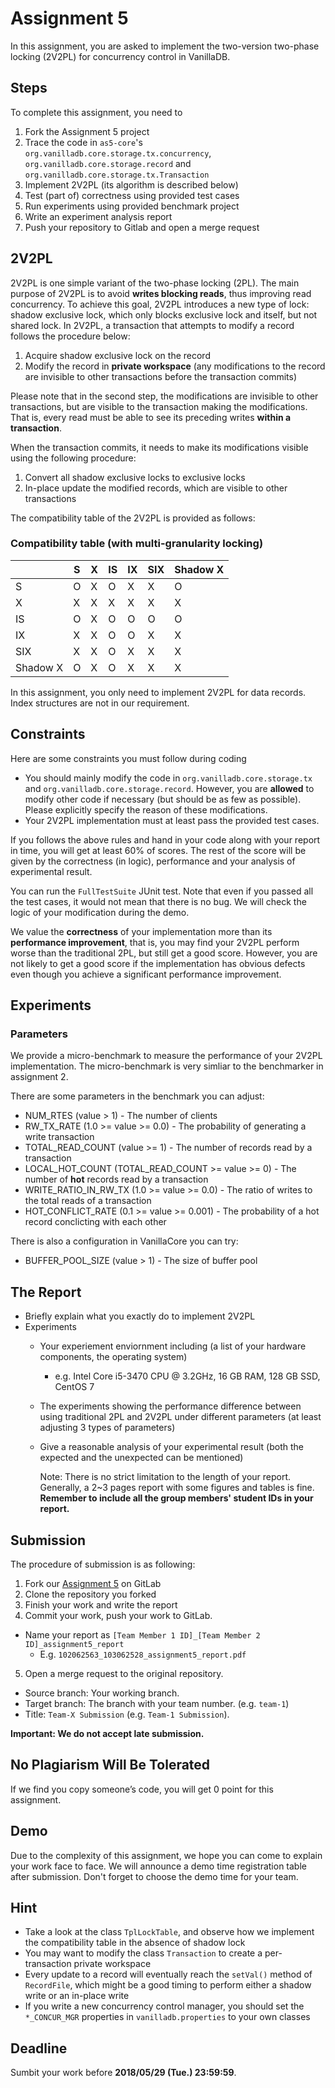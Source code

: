 # Assignment 5
In this assignment, you are asked to implement the two-version two-phase locking (2V2PL) for concurrency control in VanillaDB.

## Steps
To complete this assignment, you need to

1. Fork the Assignment 5 project
2. Trace the code in `as5-core`'s `org.vanilladb.core.storage.tx.concurrency`, `org.vanilladb.core.storage.record` and `org.vanilladb.core.storage.tx.Transaction`
3. Implement 2V2PL (its algorithm is described below)
4. Test (part of) correctness using provided test cases
5. Run experiments using provided benchmark project
6. Write an experiment analysis report
7. Push your repository to Gitlab and open a merge request

## 2V2PL
2V2PL is one simple variant of the two-phase locking (2PL). The main purpose of 2V2PL is to avoid **writes blocking reads**, thus improving read concurrency. To achieve this goal, 2V2PL introduces a new type of lock: shadow exclusive lock, which only blocks exclusive lock and itself, but not shared lock. In 2V2PL, a transaction that attempts to modify a record follows the procedure below:

1. Acquire shadow exclusive lock on the record
2. Modify the record in **private workspace** (any modifications to the record are invisible to other transactions before the transaction commits)

Please note that in the second step, the modifications are invisible to other transactions, but are visible to the transaction making the modifications. That is, every read must be able to see its preceding writes **within a transaction**.

When the transaction commits, it needs to make its modifications visible using the following procedure:

1. Convert all shadow exclusive locks to exclusive locks
2. In-place update the modified records, which are visible to other transactions

The compatibility table of the 2V2PL is provided as follows:

### Compatibility table (with multi-granularity locking)

|          | S | X | IS | IX | SIX | Shadow X |
|----------|---|---|----|----|-----|----------|
| S        | O | X | O  | X  | X   | O        |
| X        | X | X | X  | X  | X   | X        |
| IS       | O | X | O  | O  | O   | O        |
| IX       | X | X | O  | O  | X   | X        |
| SIX      | X | X | O  | X  | X   | X        |
| Shadow X | O | X | O  | X  | X   | X        |

In this assignment, you only need to implement 2V2PL for data records. Index structures are not in our requirement.

## Constraints
Here are some constraints you must follow during coding

- You should mainly modify the code in `org.vanilladb.core.storage.tx` and `org.vanilladb.core.storage.record`. However, you are **allowed** to modify other code if necessary (but should be as few as possible). Please explicitly specify the reason of these modifications.
- Your 2V2PL implementation must at least pass the provided test cases.

If you follows the above rules and hand in your code along with your report in time, you will get at least 60% of scores. The rest of the score will be given by the correctness (in logic), performance and your analysis of experimental result.

You can run the `FullTestSuite` JUnit test. Note that even if you passed all the test cases, it would not mean that there is no bug. We will check the logic of your modification during the demo.

We value the **correctness** of your implementation more than its **performance improvement**, that is, you may find your 2V2PL perform worse than the traditional 2PL, but still get a good score. However, you are not likely to get a good score if the implementation has obvious defects even though you achieve a significant performance improvement.

## Experiments

### Parameters

We provide a micro-benchmark to measure the performance of your 2V2PL implementation. The micro-benchmark is very simliar to the benchmarker in assignment 2.

There are some parameters in the benchmark you can adjust:

- NUM\_RTES (value > 1) - The number of clients
- RW\_TX\_RATE (1.0 >= value >= 0.0) - The probability of generating a write transaction
- TOTAL\_READ_COUNT (value >= 1) - The number of records read by a transaction
- LOCAL\_HOT_COUNT (TOTAL_READ_COUNT >= value >= 0) - The number of **hot** records read by a transaction
- WRITE\_RATIO\_IN\_RW\_TX (1.0 >= value >= 0.0) - The ratio of writes to the total reads of a transaction
- HOT\_CONFLICT\_RATE (0.1 >= value >= 0.001) - The probability of a hot record conclicting with each other

There is also a configuration in VanillaCore you can try:

- BUFFER\_POOL\_SIZE (value > 1) - The size of buffer pool

## The Report

- Briefly explain what you exactly do to implement 2V2PL
- Experiments
  - Your experiement enviornment including (a list of your hardware components, the operating system)
    - e.g. Intel Core i5-3470 CPU @ 3.2GHz, 16 GB RAM, 128 GB SSD, CentOS 7
  - The experiments showing the performance difference between using traditional 2PL and 2V2PL under different parameters (at least adjusting 3 types of parameters)
  - Give a reasonable analysis of your experimental result (both the expected and the unexpected can be mentioned)

	Note: There is no strict limitation to the length of your report. Generally, a 2~3 pages report with some figures and tables is fine. **Remember to include all the group members' student IDs in your report.**

## Submission

The procedure of submission is as following:

1. Fork our [Assignment 5](https://shwu10.cs.nthu.edu.tw/courses-databases-2018-spring/db18-assignment-5) on GitLab
2. Clone the repository you forked
3. Finish your work and write the report
4. Commit your work, push your work to GitLab.
  - Name your report as `[Team Member 1 ID]_[Team Member 2 ID]_assignment5_report`
    - E.g. `102062563_103062528_assignment5_report.pdf`
5. Open a merge request to the original repository.
  - Source branch: Your working branch.
  - Target branch: The branch with your team number. (e.g. `team-1`)
  - Title: `Team-X Submission` (e.g. `Team-1 Submission`).

**Important: We do not accept late submission.**

## No Plagiarism Will Be Tolerated

If we find you copy someone’s code, you will get 0 point for this assignment.


## Demo

Due to the complexity of this assignment, we hope you can come to explain your work face to face. We will announce a demo time registration table after submission. Don't forget to choose the demo time for your team.

## Hint

- Take a look at the class `TplLockTable`, and observe how we implement the compatibility table in the absence of shadow lock
- You may want to modify the class `Transaction` to create a per-transaction private workspace
- Every update to a record will eventually reach the `setVal()` method of `RecordFile`, which might be a good timing to perform either a shadow write or an in-place write
- If you write a new concurrency control manager, you should set the `*_CONCUR_MGR` properties in `vanilladb.properties` to your own classes

## Deadline
Sumbit your work before **2018/05/29 (Tue.) 23:59:59**.

